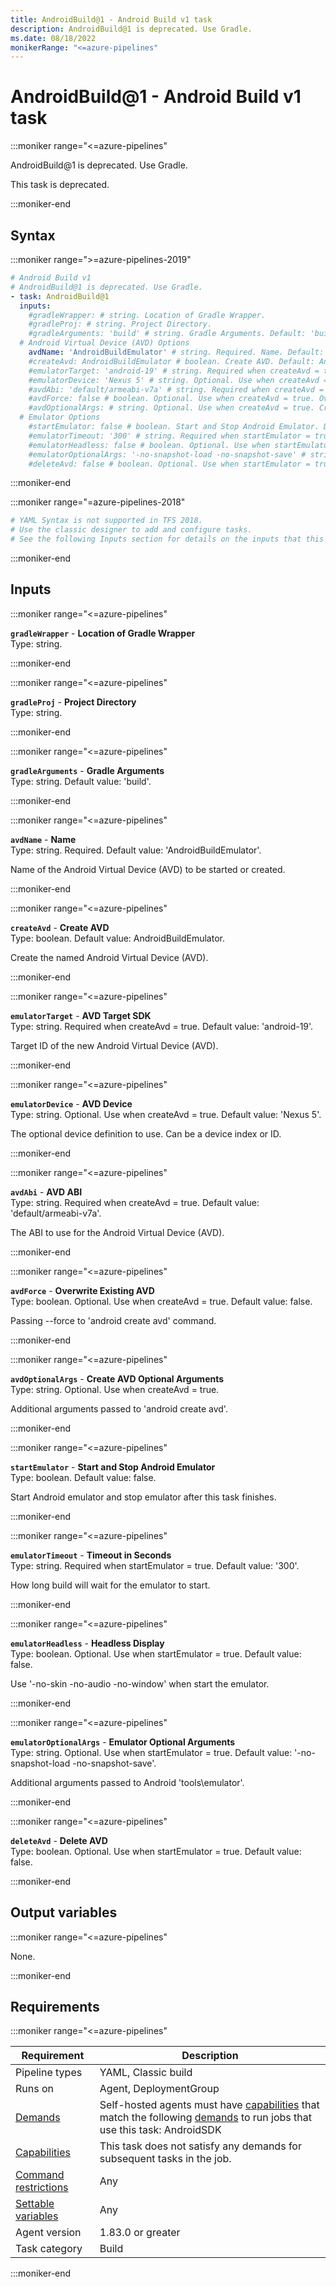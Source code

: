 ```yaml
---
title: AndroidBuild@1 - Android Build v1 task
description: AndroidBuild@1 is deprecated. Use Gradle.
ms.date: 08/18/2022
monikerRange: "<=azure-pipelines"
---
```


# AndroidBuild@1 - Android Build v1 task

<!-- :::description::: -->
:::moniker range="<=azure-pipelines"

<!-- :::editable-content name="description"::: -->
AndroidBuild@1 is deprecated. Use Gradle.
<!-- :::editable-content-end::: -->

This task is deprecated.

:::moniker-end
<!-- :::description-end::: -->

<!-- :::syntax::: -->
## Syntax

:::moniker range=">=azure-pipelines-2019"

```yaml
# Android Build v1
# AndroidBuild@1 is deprecated. Use Gradle.
- task: AndroidBuild@1
  inputs:
    #gradleWrapper: # string. Location of Gradle Wrapper. 
    #gradleProj: # string. Project Directory. 
    #gradleArguments: 'build' # string. Gradle Arguments. Default: 'build'.
  # Android Virtual Device (AVD) Options
    avdName: 'AndroidBuildEmulator' # string. Required. Name. Default: 'AndroidBuildEmulator'.
    #createAvd: AndroidBuildEmulator # boolean. Create AVD. Default: AndroidBuildEmulator.
    #emulatorTarget: 'android-19' # string. Required when createAvd = true. AVD Target SDK. Default: 'android-19'.
    #emulatorDevice: 'Nexus 5' # string. Optional. Use when createAvd = true. AVD Device. Default: 'Nexus 5'.
    #avdAbi: 'default/armeabi-v7a' # string. Required when createAvd = true. AVD ABI. Default: 'default/armeabi-v7a'.
    #avdForce: false # boolean. Optional. Use when createAvd = true. Overwrite Existing AVD. Default: false.
    #avdOptionalArgs: # string. Optional. Use when createAvd = true. Create AVD Optional Arguments. 
  # Emulator Options
    #startEmulator: false # boolean. Start and Stop Android Emulator. Default: false.
    #emulatorTimeout: '300' # string. Required when startEmulator = true. Timeout in Seconds. Default: '300'.
    #emulatorHeadless: false # boolean. Optional. Use when startEmulator = true. Headless Display. Default: false.
    #emulatorOptionalArgs: '-no-snapshot-load -no-snapshot-save' # string. Optional. Use when startEmulator = true. Emulator Optional Arguments. Default: '-no-snapshot-load -no-snapshot-save'.
    #deleteAvd: false # boolean. Optional. Use when startEmulator = true. Delete AVD. Default: false.
```

:::moniker-end

:::moniker range="=azure-pipelines-2018"

```yaml
# YAML Syntax is not supported in TFS 2018.
# Use the classic designer to add and configure tasks.
# See the following Inputs section for details on the inputs that this task supports.
```

:::moniker-end
<!-- :::syntax-end::: -->

<!-- :::inputs::: -->
## Inputs

<!-- :::item name="gradleWrapper"::: -->
:::moniker range="<=azure-pipelines"

**`gradleWrapper`** - **Location of Gradle Wrapper**<br>
Type: string.<br>
<!-- :::editable-content name="helpMarkDown"::: -->
<!-- :::editable-content-end::: -->

:::moniker-end
<!-- :::item-end::: -->
<!-- :::item name="gradleProj"::: -->
:::moniker range="<=azure-pipelines"

**`gradleProj`** - **Project Directory**<br>
Type: string.<br>
<!-- :::editable-content name="helpMarkDown"::: -->
<!-- :::editable-content-end::: -->

:::moniker-end
<!-- :::item-end::: -->
<!-- :::item name="gradleArguments"::: -->
:::moniker range="<=azure-pipelines"

**`gradleArguments`** - **Gradle Arguments**<br>
Type: string. Default value: 'build'.<br>
<!-- :::editable-content name="helpMarkDown"::: -->
<!-- :::editable-content-end::: -->

:::moniker-end
<!-- :::item-end::: -->
<!-- :::item name="avdName"::: -->
:::moniker range="<=azure-pipelines"

**`avdName`** - **Name**<br>
Type: string. Required. Default value: 'AndroidBuildEmulator'.<br>
<!-- :::editable-content name="helpMarkDown"::: -->
Name of the Android Virtual Device (AVD) to be started or created.
<!-- :::editable-content-end::: -->

:::moniker-end
<!-- :::item-end::: -->
<!-- :::item name="createAvd"::: -->
:::moniker range="<=azure-pipelines"

**`createAvd`** - **Create AVD**<br>
Type: boolean. Default value: AndroidBuildEmulator.<br>
<!-- :::editable-content name="helpMarkDown"::: -->
Create the named Android Virtual Device (AVD).
<!-- :::editable-content-end::: -->

:::moniker-end
<!-- :::item-end::: -->
<!-- :::item name="emulatorTarget"::: -->
:::moniker range="<=azure-pipelines"

**`emulatorTarget`** - **AVD Target SDK**<br>
Type: string. Required when createAvd = true. Default value: 'android-19'.<br>
<!-- :::editable-content name="helpMarkDown"::: -->
Target ID of the new Android Virtual Device (AVD).
<!-- :::editable-content-end::: -->

:::moniker-end
<!-- :::item-end::: -->
<!-- :::item name="emulatorDevice"::: -->
:::moniker range="<=azure-pipelines"

**`emulatorDevice`** - **AVD Device**<br>
Type: string. Optional. Use when createAvd = true. Default value: 'Nexus 5'.<br>
<!-- :::editable-content name="helpMarkDown"::: -->
The optional device definition to use. Can be a device index or ID.
<!-- :::editable-content-end::: -->

:::moniker-end
<!-- :::item-end::: -->
<!-- :::item name="avdAbi"::: -->
:::moniker range="<=azure-pipelines"

**`avdAbi`** - **AVD ABI**<br>
Type: string. Required when createAvd = true. Default value: 'default/armeabi-v7a'.<br>
<!-- :::editable-content name="helpMarkDown"::: -->
The ABI to use for the Android Virtual Device (AVD).
<!-- :::editable-content-end::: -->

:::moniker-end
<!-- :::item-end::: -->
<!-- :::item name="avdForce"::: -->
:::moniker range="<=azure-pipelines"

**`avdForce`** - **Overwrite Existing AVD**<br>
Type: boolean. Optional. Use when createAvd = true. Default value: false.<br>
<!-- :::editable-content name="helpMarkDown"::: -->
Passing --force to 'android create avd' command.
<!-- :::editable-content-end::: -->

:::moniker-end
<!-- :::item-end::: -->
<!-- :::item name="avdOptionalArgs"::: -->
:::moniker range="<=azure-pipelines"

**`avdOptionalArgs`** - **Create AVD Optional Arguments**<br>
Type: string. Optional. Use when createAvd = true.<br>
<!-- :::editable-content name="helpMarkDown"::: -->
Additional arguments passed to 'android create avd'.
<!-- :::editable-content-end::: -->

:::moniker-end
<!-- :::item-end::: -->
<!-- :::item name="startEmulator"::: -->
:::moniker range="<=azure-pipelines"

**`startEmulator`** - **Start and Stop Android Emulator**<br>
Type: boolean. Default value: false.<br>
<!-- :::editable-content name="helpMarkDown"::: -->
Start Android emulator and stop emulator after this task finishes.
<!-- :::editable-content-end::: -->

:::moniker-end
<!-- :::item-end::: -->
<!-- :::item name="emulatorTimeout"::: -->
:::moniker range="<=azure-pipelines"

**`emulatorTimeout`** - **Timeout in Seconds**<br>
Type: string. Required when startEmulator = true. Default value: '300'.<br>
<!-- :::editable-content name="helpMarkDown"::: -->
How long build will wait for the emulator to start.
<!-- :::editable-content-end::: -->

:::moniker-end
<!-- :::item-end::: -->
<!-- :::item name="emulatorHeadless"::: -->
:::moniker range="<=azure-pipelines"

**`emulatorHeadless`** - **Headless Display**<br>
Type: boolean. Optional. Use when startEmulator = true. Default value: false.<br>
<!-- :::editable-content name="helpMarkDown"::: -->
Use '-no-skin -no-audio -no-window' when start the emulator.
<!-- :::editable-content-end::: -->

:::moniker-end
<!-- :::item-end::: -->
<!-- :::item name="emulatorOptionalArgs"::: -->
:::moniker range="<=azure-pipelines"

**`emulatorOptionalArgs`** - **Emulator Optional Arguments**<br>
Type: string. Optional. Use when startEmulator = true. Default value: '-no-snapshot-load -no-snapshot-save'.<br>
<!-- :::editable-content name="helpMarkDown"::: -->
Additional arguments passed to Android 'tools\emulator'.
<!-- :::editable-content-end::: -->

:::moniker-end
<!-- :::item-end::: -->
<!-- :::item name="deleteAvd"::: -->
:::moniker range="<=azure-pipelines"

**`deleteAvd`** - **Delete AVD**<br>
Type: boolean. Optional. Use when startEmulator = true. Default value: false.<br>
<!-- :::editable-content name="helpMarkDown"::: -->
<!-- :::editable-content-end::: -->

:::moniker-end
<!-- :::item-end::: -->
<!-- :::inputs-end::: -->

<!-- :::outputVariables::: -->
## Output variables

:::moniker range="<=azure-pipelines"

None.

:::moniker-end
<!-- :::outputVariables-end::: -->

<!-- :::remarks::: -->
<!-- :::editable-content name="remarks"::: -->
<!-- :::editable-content-end::: -->
<!-- :::remarks-end::: -->

<!-- :::examples::: -->
<!-- :::editable-content name="examples"::: -->
<!-- :::editable-content-end::: -->
<!-- :::examples-end::: -->

<!-- :::properties::: -->
## Requirements

:::moniker range="<=azure-pipelines"

| Requirement | Description |
|-------------|-------------|
| Pipeline types | YAML, Classic build |
| Runs on | Agent, DeploymentGroup |
| [Demands](/azure/devops/pipelines/process/demands) | Self-hosted agents must have [capabilities](/azure/devops/pipelines/agents/agents#capabilities) that match the following [demands](/azure/devops/pipelines/process/demands) to run jobs that use this task: AndroidSDK |
| [Capabilities](/azure/devops/pipelines/agents/agents#capabilities) | This task does not satisfy any demands for subsequent tasks in the job. |
| [Command restrictions](/azure/devops/pipelines/security/templates#agent-logging-command-restrictions) | Any |
| [Settable variables](/azure/devops/pipelines/security/templates#agent-logging-command-restrictions) | Any |
| Agent version |  1.83.0 or greater |
| Task category | Build |

:::moniker-end
<!-- :::properties-end::: -->

<!-- :::see-also::: -->
<!-- :::editable-content name="seeAlso"::: -->
<!-- :::editable-content-end::: -->
<!-- :::see-also-end::: -->